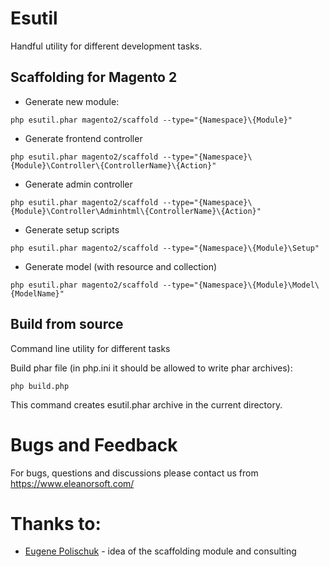 # Esutil
Handful utility for different development tasks.


## Scaffolding for Magento 2

* Generate new module:
```
php esutil.phar magento2/scaffold --type="{Namespace}\{Module}"
```
* Generate frontend controller
```
php esutil.phar magento2/scaffold --type="{Namespace}\{Module}\Controller\{ControllerName}\{Action}"
```
* Generate admin controller
```
php esutil.phar magento2/scaffold --type="{Namespace}\{Module}\Controller\Adminhtml\{ControllerName}\{Action}"
```
* Generate setup scripts
```
php esutil.phar magento2/scaffold --type="{Namespace}\{Module}\Setup"
```
* Generate model (with resource and collection)
```
php esutil.phar magento2/scaffold --type="{Namespace}\{Module}\Model\{ModelName}"
```


## Build from source
Command line utility for different tasks

Build phar file (in php.ini it should be allowed to write phar archives):
```
php build.php
```

This command creates esutil.phar archive in the current directory.

# Bugs and Feedback
For bugs, questions and discussions please contact us from https://www.eleanorsoft.com/

# Thanks to:
* [Eugene Polischuk](https://github.com/epolish) - idea of the scaffolding module and consulting